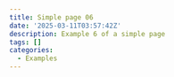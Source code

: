 ```yaml
---
title: Simple page 06
date: '2025-03-11T03:57:42Z'
description: Example 6 of a simple page
tags: []
categories:
  - Examples
---
```

